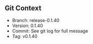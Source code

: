 ## Git Context

- Branch: release-0.1.40
- Version: 0.1.40
- Commit: See git log for full message
- Tag: v0.1.40
